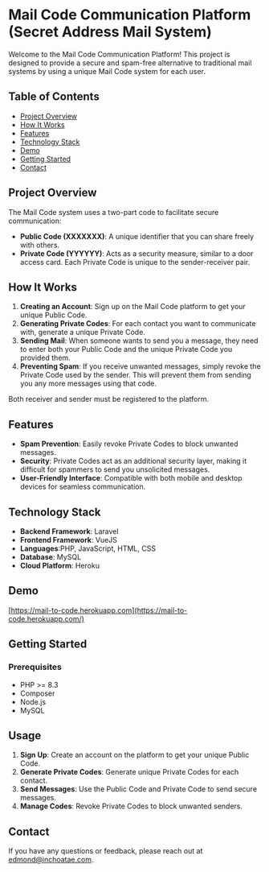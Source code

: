 # Mail Code Communication Platform (Secret Address Mail System)

Welcome to the Mail Code Communication Platform! This project is designed to provide a secure and spam-free alternative to traditional mail systems by using a unique Mail Code system for each user.



## Table of Contents

- [Project Overview](#project-overview)
- [How It Works](#how-it-works)
- [Features](#features)
- [Technology Stack](#technology-stack)
- [Demo](#demo)
- [Getting Started](#getting-started)
- [Contact](#contact)

  
  
## Project Overview

The Mail Code system uses a two-part code to facilitate secure communication:

- **Public Code (XXXXXXX)**: A unique identifier that you can share freely with others.
- **Private Code (YYYYYY)**: Acts as a security measure, similar to a door access card. Each Private Code is unique to the sender-receiver pair.

## How It Works

1. **Creating an Account**: Sign up on the Mail Code platform to get your unique Public Code.
2. **Generating Private Codes**: For each contact you want to communicate with, generate a unique Private Code.
3. **Sending Mail**: When someone wants to send you a message, they need to enter both your Public Code and the unique Private Code you provided them.
4. **Preventing Spam**: If you receive unwanted messages, simply revoke the Private Code used by the sender. This will prevent them from sending you any more messages using that code.

Both receiver and sender must be registered to the platform.

## Features

- **Spam Prevention**: Easily revoke Private Codes to block unwanted messages.
- **Security**: Private Codes act as an additional security layer, making it difficult for spammers to send you unsolicited messages.
- **User-Friendly Interface**: Compatible with both mobile and desktop devices for seamless communication.

## Technology Stack

- **Backend Framework**: Laravel
- **Frontend Framework**: VueJS
- **Languages**:PHP, JavaScript, HTML, CSS
- **Database**: MySQL
- **Cloud Platform**: Heroku


## Demo

[https://mail-to-code.herokuapp.com](https://mail-to-code.herokuapp.com/)

## Getting Started

### Prerequisites

- PHP >= 8.3
- Composer
- Node.js
- MySQL


## Usage

1. **Sign Up**: Create an account on the platform to get your unique Public Code.
2. **Generate Private Codes**: Generate unique Private Codes for each contact.
3. **Send Messages**: Use the Public Code and Private Code to send secure messages.
4. **Manage Codes**: Revoke Private Codes to block unwanted senders.


## Contact

If you have any questions or feedback, please reach out at [edmond@inchoatae.com](mailto:edmond@inchoatae.com).


